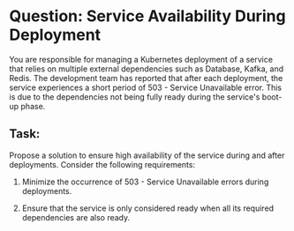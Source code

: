 # Question: Service Availability During Deployment

You are responsible for managing a Kubernetes deployment of a service that relies on multiple external dependencies such as Database, Kafka, and Redis. The development team has reported that after each deployment, the service experiences a short period of 503 - Service Unavailable error. This is due to the dependencies not being fully ready during the service's boot-up phase.

## Task:

Propose a solution to ensure high availability of the service during and after deployments. Consider the following requirements:

1. Minimize the occurrence of 503 - Service Unavailable errors during deployments.

2. Ensure that the service is only considered ready when all its required dependencies are also ready.
